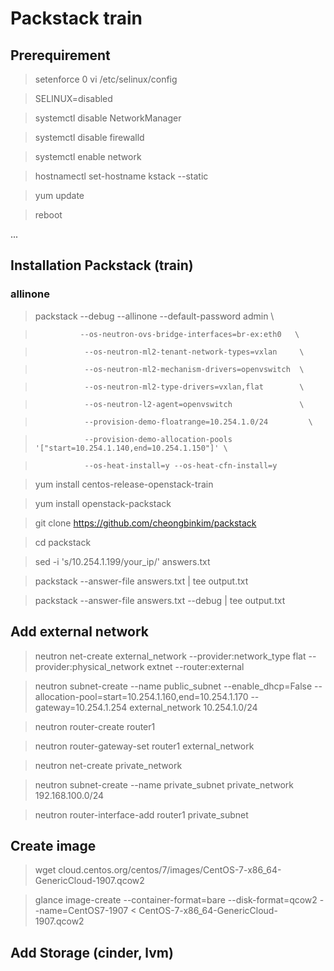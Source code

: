 # Packstack train

## Prerequirement

> setenforce 0
> vi /etc/selinux/config

> SELINUX=disabled

> systemctl disable NetworkManager

> systemctl disable firewalld

> systemctl enable network

> hostnamectl set-hostname kstack --static

> yum update

> reboot

...
## Installation Packstack (train)

### allinone
> packstack --debug --allinone --default-password admin        \

>               --os-neutron-ovs-bridge-interfaces=br-ex:eth0   \

>                --os-neutron-ml2-tenant-network-types=vxlan     \

>                --os-neutron-ml2-mechanism-drivers=openvswitch  \

>                --os-neutron-ml2-type-drivers=vxlan,flat        \

>                --os-neutron-l2-agent=openvswitch               \

>                --provision-demo-floatrange=10.254.1.0/24         \

>                --provision-demo-allocation-pools '["start=10.254.1.140,end=10.254.1.150"]' \

>                --os-heat-install=y --os-heat-cfn-install=y

> yum install centos-release-openstack-train

> yum install openstack-packstack

> git clone https://github.com/cheongbinkim/packstack

> cd packstack

> sed -i 's/10.254.1.199/your_ip/' answers.txt

> packstack --answer-file answers.txt | tee output.txt

> packstack --answer-file answers.txt --debug | tee output.txt

## Add external network

> neutron net-create external_network --provider:network_type flat --provider:physical_network extnet  --router:external

> neutron subnet-create --name public_subnet --enable_dhcp=False --allocation-pool=start=10.254.1.160,end=10.254.1.170 --gateway=10.254.1.254 external_network 10.254.1.0/24

> neutron router-create router1

> neutron router-gateway-set router1 external_network

> neutron net-create private_network

> neutron subnet-create --name private_subnet private_network 192.168.100.0/24

> neutron router-interface-add router1 private_subnet

## Create image
> wget cloud.centos.org/centos/7/images/CentOS-7-x86_64-GenericCloud-1907.qcow2

> glance image-create --container-format=bare --disk-format=qcow2 --name=CentOS7-1907 < CentOS-7-x86_64-GenericCloud-1907.qcow2

## Add Storage (cinder, lvm) 
